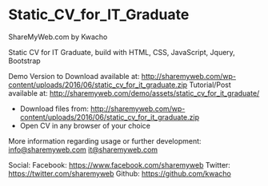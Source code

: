 # Static_CV_for_IT_Graduate

ShareMyWeb.com by Kwacho

Static CV for IT Graduate, build with HTML, CSS, JavaScript, Jquery, Bootstrap

Demo Version to Download available at:
	http://sharemyweb.com/wp-content/uploads/2016/06/static_cv_for_it_graduate.zip
Tutorial/Post available at:
	http://sharemyweb.com/demo/assets/static_cv_for_it_graduate/

- Download files from:  http://sharemyweb.com/wp-content/uploads/2016/06/static_cv_for_it_graduate.zip 
- Open CV in any browser of your choice

More information regarding usage or further development:
	info@sharemyweb.com
	it@sharemyweb.com

Social:
	Facebook:	https://www.facebook.com/sharemyweb
	Twitter: 	https://twitter.com/sharemyweb
	Github:		https://github.com/kwacho
    
